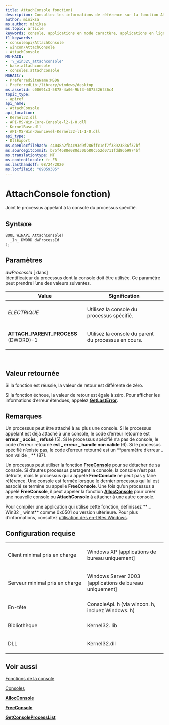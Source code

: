 ```yaml
---
title: AttachConsole fonction)
description: Consultez les informations de référence sur la fonction AttachConsole, qui attache le processus appelant à la console du processus spécifié.
author: miniksa
ms.author: miniksa
ms.topic: article
keywords: console, applications en mode caractère, applications en ligne de commande, applications Terminal Server, API de console
f1_keywords:
- consoleapi/AttachConsole
- wincon/AttachConsole
- AttachConsole
MS-HAID:
- '\_win32\_attachconsole'
- base.attachconsole
- consoles.attachconsole
MSHAttr:
- PreferredSiteName:MSDN
- PreferredLib:/library/windows/desktop
ms.assetid: c00691c3-5878-4a06-9bf3-6073326f36c4
topic_type:
- apiref
api_name:
- AttachConsole
api_location:
- Kernel32.dll
- API-MS-Win-Core-Console-l2-1-0.dll
- KernelBase.dll
- API-MS-Win-DownLevel-Kernel32-l1-1-0.dll
api_type:
- DllExport
ms.openlocfilehash: c4048a2fb4c93d9f286ffc1ef7f38923836f37bf
ms.sourcegitcommit: b75f4688e080d300b80c552d0711fdd86b9974bf
ms.translationtype: MT
ms.contentlocale: fr-FR
ms.lasthandoff: 08/24/2020
ms.locfileid: "89059385"
---
```

# <a name="attachconsole-function"></a>AttachConsole fonction)


Joint le processus appelant à la console du processus spécifié.

<a name="syntax"></a>Syntaxe
------

```C
BOOL WINAPI AttachConsole(
  _In_ DWORD dwProcessId
);
```

<a name="parameters"></a>Paramètres
----------

*dwProcessId* \[ dans\]  
Identificateur du processus dont la console doit être utilisée. Ce paramètre peut prendre l’une des valeurs suivantes.

<table>
<colgroup>
<col width="50%" />
<col width="50%" />
</colgroup>
<thead>
<tr class="header">
<th>Value</th>
<th>Signification</th>
</tr>
</thead>
<tbody>
<tr class="odd">
<td><em>ELECTRIQUE</em></td>
<td><p>Utilisez la console du processus spécifié.</p></td>
</tr>
<tr class="even">
<td><span id="ATTACH_PARENT_PROCESS"></span><span id="attach_parent_process"></span>
<strong>ATTACH_PARENT_PROCESS</strong> (DWORD)-1</td>
<td><p>Utilisez la console du parent du processus en cours.</p></td>
</tr>
</tbody>
</table>

 

<a name="return-value"></a>Valeur retournée
------------

Si la fonction est réussie, la valeur de retour est différente de zéro.

Si la fonction échoue, la valeur de retour est égale à zéro. Pour afficher les informations d’erreur étendues, appelez [**GetLastError**](https://msdn.microsoft.com/library/windows/desktop/ms679360).

<a name="remarks"></a>Remarques
-------

Un processus peut être attaché à au plus une console. Si le processus appelant est déjà attaché à une console, le code d’erreur retourné est **erreur \_ accès \_ refusé** (5). Si le processus spécifié n’a pas de console, le code d’erreur retourné **est \_ erreur \_ handle non valide** (6). Si le processus spécifié n’existe pas, le code d’erreur retourné est un **paramètre d’erreur \_ non valide \_ ** (87).

Un processus peut utiliser la fonction [**FreeConsole**](freeconsole.md) pour se détacher de sa console. Si d’autres processus partagent la console, la console n’est pas détruite, mais le processus qui a appelé **FreeConsole** ne peut pas y faire référence. Une console est fermée lorsque le dernier processus qui lui est associé se termine ou appelle **FreeConsole**. Une fois qu’un processus a appelé **FreeConsole**, il peut appeler la fonction [**AllocConsole**](allocconsole.md) pour créer une nouvelle console ou **AttachConsole** à attacher à une autre console.

Pour compiler une application qui utilise cette fonction, définissez ** \_ Win32 \_ winnt** comme 0x0501 ou version ultérieure. Pour plus d’informations, consultez [utilisation des en-têtes Windows](https://msdn.microsoft.com/library/windows/desktop/aa383745).

<a name="requirements"></a>Configuration requise
------------

<table>
<colgroup>
<col width="50%" />
<col width="50%" />
</colgroup>
<tbody>
<tr class="odd">
<td><p>Client minimal pris en charge</p></td>
<td><p>Windows XP [applications de bureau uniquement]</p></td>
</tr>
<tr class="even">
<td><p>Serveur minimal pris en charge</p></td>
<td><p>Windows Server 2003 [applications de bureau uniquement]</p></td>
</tr>
<tr class="odd">
<td><p>En-tête</p></td>
<td>ConsoleApi. h (via wincon. h, incluez Windows. h)</td>
</tr>
<tr class="even">
<td><p>Bibliothèque</p></td>
<td>Kernel32. lib</td>
</tr>
<tr class="odd">
<td><p>DLL</p></td>
<td>Kernel32.dll</td>
</tr>
<tr class="even">
</tr>
<tr class="odd">
</tr>
<tr class="even">
</tr>
</tbody>
</table>

## <a name="span-idsee_alsospansee-also"></a><span id="see_also"></span>Voir aussi


[Fonctions de la console](console-functions.md)

[Consoles](consoles.md)

[**AllocConsole**](allocconsole.md)

[**FreeConsole**](freeconsole.md)

[**GetConsoleProcessList**](getconsoleprocesslist.md)

 

 




